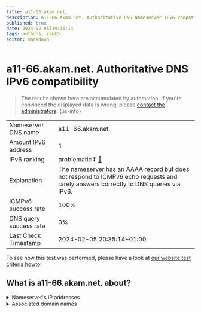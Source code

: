 ```yaml
---
title: a11-66.akam.net.
description: a11-66.akam.net. Authoritative DNS Nameserver IPv6 compatibility
published: true
date: 2024-02-05T19:35:14
tags: authdns, rank5
editor: markdown
---
```


# a11-66.akam.net. Authoritative DNS IPv6 compatibility

> The results shown here are accumulated by automation. If you're convinced the displayed data is wrong, please [contact the administrators](/howto/chat). 
{.is-info}




|   |   |
| - | - |
| Nameserver DNS name | a11-66.akam.net.
| Amount IPv6 address | 1
| IPv6 ranking | problematic :arrow_double_down: [🔗](/howto/ranking) |
| Explanation | The nameserver has an AAAA record but does not respond to ICMPv6 echo requests and rarely answers correctly to DNS queries via IPv6. |
| ICMPv6 success rate | 100%|
| DNS query success rate | 0% |
| Last Check Timestamp | 2024-02-05 20:35:14+01:00 |

To see how this test was performed, please have a look at [our website test criteria howto](/howto/testcriteria/authdns)!


## What is a11-66.akam.net. about?




<details>
<summary>Nameserver's IP addresses</summary>

2600:1480:1::42

</details>



<details>
<summary>Associated domain names</summary>

weather.com

www.oracle.com

www.siemens-healthineers.com

www.unicreditgroup.eu

www.vudu.com

</details>
